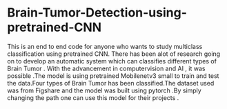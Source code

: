 # Brain-Tumor-Detection-using-pretrained-CNN
This is an end to end code for anyone who wants to study multiclass classification using pretrained CNN.
There has been alot of research going on to develop an automatic system which can classifies different types of Brain Tumor . With the advancement in computervision and AI , it was possible .The model is using pretrained Mobilenetv3 small to train and test the data.Four types of Brain Tumor has been classified.The dataset used was from Figshare and the model was built using pytorch .By simply changing the path one can use this model for their projects .
